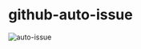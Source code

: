 # github-auto-issue

![auto-issue](https://user-images.githubusercontent.com/33763843/221444329-fee84a8e-64a8-4f4a-84c6-566fe7a8de77.gif)
